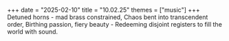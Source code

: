 +++
date = "2025-02-10"
title = "10.02.25"
themes = ["music"]
+++
Detuned horns - mad brass constrained,
Chaos bent into transcendent order,
Birthing passion, fiery beauty -
Redeeming disjoint registers to fill the world with sound.
